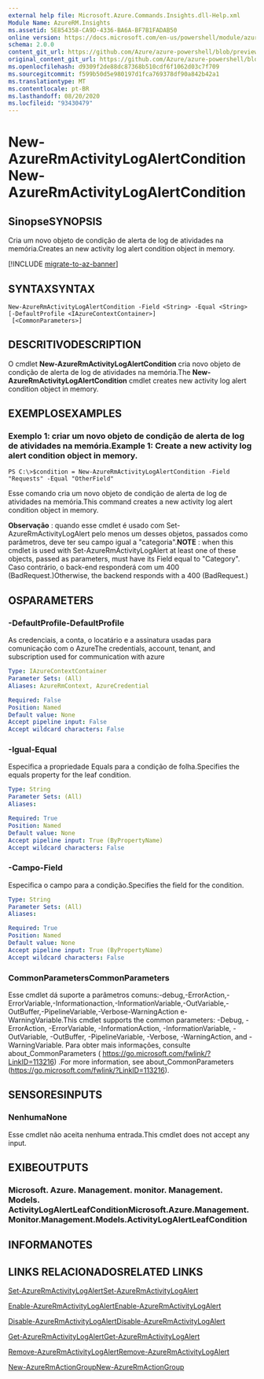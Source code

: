 ```yaml
---
external help file: Microsoft.Azure.Commands.Insights.dll-Help.xml
Module Name: AzureRM.Insights
ms.assetid: 5E854358-CA9D-4336-BA6A-BF7B1FADAB50
online version: https://docs.microsoft.com/en-us/powershell/module/azurerm.insights/new-azurermactivitylogalertcondition
schema: 2.0.0
content_git_url: https://github.com/Azure/azure-powershell/blob/preview/src/ResourceManager/Insights/Commands.Insights/help/New-AzureRmActivityLogAlertCondition.md
original_content_git_url: https://github.com/Azure/azure-powershell/blob/preview/src/ResourceManager/Insights/Commands.Insights/help/New-AzureRmActivityLogAlertCondition.md
ms.openlocfilehash: d9309f2de88dc87368b510cdf6f1062d03c7f709
ms.sourcegitcommit: f599b50d5e980197d1fca769378df90a842b42a1
ms.translationtype: MT
ms.contentlocale: pt-BR
ms.lasthandoff: 08/20/2020
ms.locfileid: "93430479"
---
```

# <span data-ttu-id="95b45-101">New-AzureRmActivityLogAlertCondition</span><span class="sxs-lookup"><span data-stu-id="95b45-101">New-AzureRmActivityLogAlertCondition</span></span>

## <span data-ttu-id="95b45-102">Sinopse</span><span class="sxs-lookup"><span data-stu-id="95b45-102">SYNOPSIS</span></span>
<span data-ttu-id="95b45-103">Cria um novo objeto de condição de alerta de log de atividades na memória.</span><span class="sxs-lookup"><span data-stu-id="95b45-103">Creates an new activity log alert condition object in memory.</span></span>

[!INCLUDE [migrate-to-az-banner](../../includes/migrate-to-az-banner.md)]

## <span data-ttu-id="95b45-104">SYNTAX</span><span class="sxs-lookup"><span data-stu-id="95b45-104">SYNTAX</span></span>

```
New-AzureRmActivityLogAlertCondition -Field <String> -Equal <String> [-DefaultProfile <IAzureContextContainer>]
 [<CommonParameters>]
```

## <span data-ttu-id="95b45-105">DESCRITIVO</span><span class="sxs-lookup"><span data-stu-id="95b45-105">DESCRIPTION</span></span>
<span data-ttu-id="95b45-106">O cmdlet **New-AzureRmActivityLogAlertCondition** cria novo objeto de condição de alerta de log de atividades na memória.</span><span class="sxs-lookup"><span data-stu-id="95b45-106">The **New-AzureRmActivityLogAlertCondition** cmdlet creates new activity log alert condition object in memory.</span></span>

## <span data-ttu-id="95b45-107">EXEMPLOS</span><span class="sxs-lookup"><span data-stu-id="95b45-107">EXAMPLES</span></span>

### <span data-ttu-id="95b45-108">Exemplo 1: criar um novo objeto de condição de alerta de log de atividades na memória.</span><span class="sxs-lookup"><span data-stu-id="95b45-108">Example 1: Create a new activity log alert condition object in memory.</span></span>
```
PS C:\>$condition = New-AzureRmActivityLogAlertCondition -Field "Requests" -Equal "OtherField"
```

<span data-ttu-id="95b45-109">Esse comando cria um novo objeto de condição de alerta de log de atividades na memória.</span><span class="sxs-lookup"><span data-stu-id="95b45-109">This command creates a new activity log alert condition object in memory.</span></span>

<span data-ttu-id="95b45-110">**Observação** : quando esse cmdlet é usado com Set-AzureRmActivityLogAlert pelo menos um desses objetos, passados como parâmetros, deve ter seu campo igual a "categoria".</span><span class="sxs-lookup"><span data-stu-id="95b45-110">**NOTE** : when this cmdlet is used with Set-AzureRmActivityLogAlert at least one of these objects, passed as parameters, must have its Field equal to "Category".</span></span> <span data-ttu-id="95b45-111">Caso contrário, o back-end responderá com um 400 (BadRequest.)</span><span class="sxs-lookup"><span data-stu-id="95b45-111">Otherwise, the backend responds with a 400 (BadRequest.)</span></span>

## <span data-ttu-id="95b45-112">OS</span><span class="sxs-lookup"><span data-stu-id="95b45-112">PARAMETERS</span></span>

### <span data-ttu-id="95b45-113">-DefaultProfile</span><span class="sxs-lookup"><span data-stu-id="95b45-113">-DefaultProfile</span></span>
<span data-ttu-id="95b45-114">As credenciais, a conta, o locatário e a assinatura usadas para comunicação com o Azure</span><span class="sxs-lookup"><span data-stu-id="95b45-114">The credentials, account, tenant, and subscription used for communication with azure</span></span>

```yaml
Type: IAzureContextContainer
Parameter Sets: (All)
Aliases: AzureRmContext, AzureCredential

Required: False
Position: Named
Default value: None
Accept pipeline input: False
Accept wildcard characters: False
```

### <span data-ttu-id="95b45-115">-Igual</span><span class="sxs-lookup"><span data-stu-id="95b45-115">-Equal</span></span>
<span data-ttu-id="95b45-116">Especifica a propriedade Equals para a condição de folha.</span><span class="sxs-lookup"><span data-stu-id="95b45-116">Specifies the equals property for the leaf condition.</span></span>

```yaml
Type: String
Parameter Sets: (All)
Aliases: 

Required: True
Position: Named
Default value: None
Accept pipeline input: True (ByPropertyName)
Accept wildcard characters: False
```

### <span data-ttu-id="95b45-117">-Campo</span><span class="sxs-lookup"><span data-stu-id="95b45-117">-Field</span></span>
<span data-ttu-id="95b45-118">Especifica o campo para a condição.</span><span class="sxs-lookup"><span data-stu-id="95b45-118">Specifies the field for the condition.</span></span>

```yaml
Type: String
Parameter Sets: (All)
Aliases: 

Required: True
Position: Named
Default value: None
Accept pipeline input: True (ByPropertyName)
Accept wildcard characters: False
```

### <span data-ttu-id="95b45-119">CommonParameters</span><span class="sxs-lookup"><span data-stu-id="95b45-119">CommonParameters</span></span>
<span data-ttu-id="95b45-120">Esse cmdlet dá suporte a parâmetros comuns:-debug,-ErrorAction,-ErrorVariable,-Informationaction,-InformationVariable,-OutVariable,-OutBuffer,-PipelineVariable,-Verbose-WarningAction e-WarningVariable.</span><span class="sxs-lookup"><span data-stu-id="95b45-120">This cmdlet supports the common parameters: -Debug, -ErrorAction, -ErrorVariable, -InformationAction, -InformationVariable, -OutVariable, -OutBuffer, -PipelineVariable, -Verbose, -WarningAction, and -WarningVariable.</span></span> <span data-ttu-id="95b45-121">Para obter mais informações, consulte about_CommonParameters ( https://go.microsoft.com/fwlink/?LinkID=113216) .</span><span class="sxs-lookup"><span data-stu-id="95b45-121">For more information, see about_CommonParameters (https://go.microsoft.com/fwlink/?LinkID=113216).</span></span>

## <span data-ttu-id="95b45-122">SENSORES</span><span class="sxs-lookup"><span data-stu-id="95b45-122">INPUTS</span></span>

### <span data-ttu-id="95b45-123">Nenhuma</span><span class="sxs-lookup"><span data-stu-id="95b45-123">None</span></span>
<span data-ttu-id="95b45-124">Esse cmdlet não aceita nenhuma entrada.</span><span class="sxs-lookup"><span data-stu-id="95b45-124">This cmdlet does not accept any input.</span></span>

## <span data-ttu-id="95b45-125">EXIBE</span><span class="sxs-lookup"><span data-stu-id="95b45-125">OUTPUTS</span></span>

### <span data-ttu-id="95b45-126">Microsoft. Azure. Management. monitor. Management. Models. ActivityLogAlertLeafCondition</span><span class="sxs-lookup"><span data-stu-id="95b45-126">Microsoft.Azure.Management.Monitor.Management.Models.ActivityLogAlertLeafCondition</span></span>

## <span data-ttu-id="95b45-127">INFORMA</span><span class="sxs-lookup"><span data-stu-id="95b45-127">NOTES</span></span>

## <span data-ttu-id="95b45-128">LINKS RELACIONADOS</span><span class="sxs-lookup"><span data-stu-id="95b45-128">RELATED LINKS</span></span>

[<span data-ttu-id="95b45-129">Set-AzureRmActivityLogAlert</span><span class="sxs-lookup"><span data-stu-id="95b45-129">Set-AzureRmActivityLogAlert</span></span>](./Set-AzureRmActivityLogAlert.md)

[<span data-ttu-id="95b45-130">Enable-AzureRmActivityLogAlert</span><span class="sxs-lookup"><span data-stu-id="95b45-130">Enable-AzureRmActivityLogAlert</span></span>](./Enable-AzureRmActivityLogAlert.md)

[<span data-ttu-id="95b45-131">Disable-AzureRmActivityLogAlert</span><span class="sxs-lookup"><span data-stu-id="95b45-131">Disable-AzureRmActivityLogAlert</span></span>](./Disable-AzureRmActivityLogAlert.md)

[<span data-ttu-id="95b45-132">Get-AzureRmActivityLogAlert</span><span class="sxs-lookup"><span data-stu-id="95b45-132">Get-AzureRmActivityLogAlert</span></span>](./Get-AzureRmActivityLogAlert.md)

[<span data-ttu-id="95b45-133">Remove-AzureRmActivityLogAlert</span><span class="sxs-lookup"><span data-stu-id="95b45-133">Remove-AzureRmActivityLogAlert</span></span>](./Remove-AzureRmActivityLogAlert.md)

[<span data-ttu-id="95b45-134">New-AzureRmActionGroup</span><span class="sxs-lookup"><span data-stu-id="95b45-134">New-AzureRmActionGroup</span></span>](./Get-AzureRmActionGroup.md)
